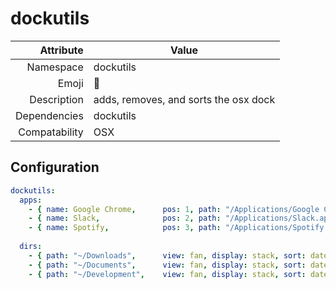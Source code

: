 # dockutils

| Attribute     | Value                                     |
|--------------:|-------------------------------------------|
| Namespace     | dockutils                                 |
| Emoji         | 🚢                                        |
| Description   | adds, removes, and sorts the osx dock     |
| Dependencies  | dockutils                                 |
| Compatability | OSX                                       |

## Configuration

```yml
dockutils:
  apps:
    - { name: Google Chrome,      pos: 1, path: "/Applications/Google Chrome.app"}
    - { name: Slack,              pos: 2, path: "/Applications/Slack.app"}
    - { name: Spotify,            pos: 3, path: "/Applications/Spotify.app"}
    
  dirs:
    - { path: "~/Downloads",      view: fan, display: stack, sort: dateadded }
    - { path: "~/Documents",      view: fan, display: stack, sort: dateadded }
    - { path: "~/Development",    view: fan, display: stack, sort: dateadded }
```
